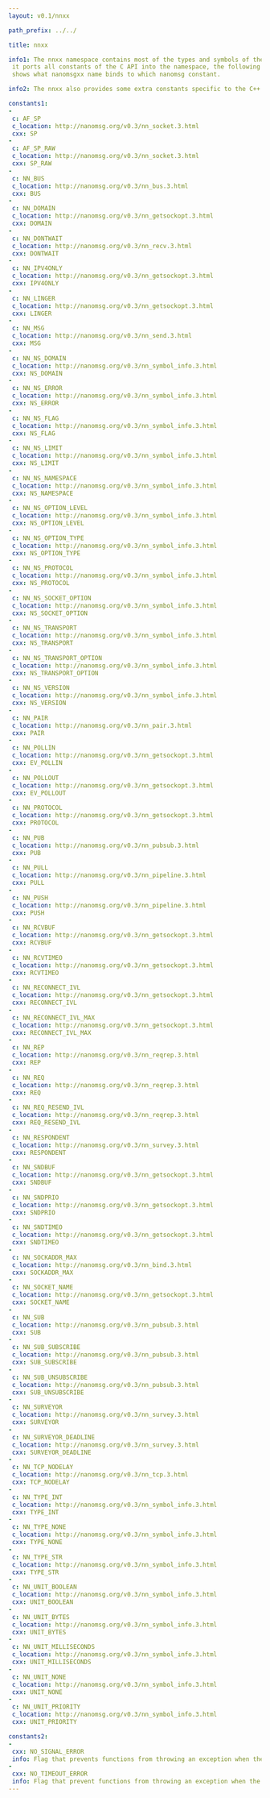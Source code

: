 ```yaml
---
layout: v0.1/nnxx

path_prefix: ../../

title: nnxx

info1: The nnxx namespace contains most of the types and symbols of the API,
 it ports all constants of the C API into the namespace, the following table
 shows what nanomsgxx name binds to which nanomsg constant.

info2: The nnxx also provides some extra constants specific to the C++ API.

constants1:
-
 c: AF_SP
 c_location: http://nanomsg.org/v0.3/nn_socket.3.html
 cxx: SP
-
 c: AF_SP_RAW
 c_location: http://nanomsg.org/v0.3/nn_socket.3.html
 cxx: SP_RAW
-
 c: NN_BUS
 c_location: http://nanomsg.org/v0.3/nn_bus.3.html
 cxx: BUS
-
 c: NN_DOMAIN
 c_location: http://nanomsg.org/v0.3/nn_getsockopt.3.html
 cxx: DOMAIN
-
 c: NN_DONTWAIT
 c_location: http://nanomsg.org/v0.3/nn_recv.3.html
 cxx: DONTWAIT
-
 c: NN_IPV4ONLY
 c_location: http://nanomsg.org/v0.3/nn_getsockopt.3.html
 cxx: IPV4ONLY
-
 c: NN_LINGER
 c_location: http://nanomsg.org/v0.3/nn_getsockopt.3.html
 cxx: LINGER
-
 c: NN_MSG
 c_location: http://nanomsg.org/v0.3/nn_send.3.html
 cxx: MSG
-
 c: NN_NS_DOMAIN
 c_location: http://nanomsg.org/v0.3/nn_symbol_info.3.html
 cxx: NS_DOMAIN
-
 c: NN_NS_ERROR
 c_location: http://nanomsg.org/v0.3/nn_symbol_info.3.html
 cxx: NS_ERROR
-
 c: NN_NS_FLAG
 c_location: http://nanomsg.org/v0.3/nn_symbol_info.3.html
 cxx: NS_FLAG
-
 c: NN_NS_LIMIT
 c_location: http://nanomsg.org/v0.3/nn_symbol_info.3.html
 cxx: NS_LIMIT
-
 c: NN_NS_NAMESPACE
 c_location: http://nanomsg.org/v0.3/nn_symbol_info.3.html
 cxx: NS_NAMESPACE
-
 c: NN_NS_OPTION_LEVEL
 c_location: http://nanomsg.org/v0.3/nn_symbol_info.3.html
 cxx: NS_OPTION_LEVEL
-
 c: NN_NS_OPTION_TYPE
 c_location: http://nanomsg.org/v0.3/nn_symbol_info.3.html
 cxx: NS_OPTION_TYPE
-
 c: NN_NS_PROTOCOL
 c_location: http://nanomsg.org/v0.3/nn_symbol_info.3.html
 cxx: NS_PROTOCOL
-
 c: NN_NS_SOCKET_OPTION
 c_location: http://nanomsg.org/v0.3/nn_symbol_info.3.html
 cxx: NS_SOCKET_OPTION
-
 c: NN_NS_TRANSPORT
 c_location: http://nanomsg.org/v0.3/nn_symbol_info.3.html
 cxx: NS_TRANSPORT
-
 c: NN_NS_TRANSPORT_OPTION
 c_location: http://nanomsg.org/v0.3/nn_symbol_info.3.html
 cxx: NS_TRANSPORT_OPTION
-
 c: NN_NS_VERSION
 c_location: http://nanomsg.org/v0.3/nn_symbol_info.3.html
 cxx: NS_VERSION
-
 c: NN_PAIR
 c_location: http://nanomsg.org/v0.3/nn_pair.3.html
 cxx: PAIR
-
 c: NN_POLLIN
 c_location: http://nanomsg.org/v0.3/nn_getsockopt.3.html
 cxx: EV_POLLIN
-
 c: NN_POLLOUT
 c_location: http://nanomsg.org/v0.3/nn_getsockopt.3.html
 cxx: EV_POLLOUT
-
 c: NN_PROTOCOL
 c_location: http://nanomsg.org/v0.3/nn_getsockopt.3.html
 cxx: PROTOCOL
-
 c: NN_PUB
 c_location: http://nanomsg.org/v0.3/nn_pubsub.3.html
 cxx: PUB
-
 c: NN_PULL
 c_location: http://nanomsg.org/v0.3/nn_pipeline.3.html
 cxx: PULL
-
 c: NN_PUSH
 c_location: http://nanomsg.org/v0.3/nn_pipeline.3.html
 cxx: PUSH
-
 c: NN_RCVBUF
 c_location: http://nanomsg.org/v0.3/nn_getsockopt.3.html
 cxx: RCVBUF
-
 c: NN_RCVTIMEO
 c_location: http://nanomsg.org/v0.3/nn_getsockopt.3.html
 cxx: RCVTIMEO
-
 c: NN_RECONNECT_IVL
 c_location: http://nanomsg.org/v0.3/nn_getsockopt.3.html
 cxx: RECONNECT_IVL
-
 c: NN_RECONNECT_IVL_MAX
 c_location: http://nanomsg.org/v0.3/nn_getsockopt.3.html
 cxx: RECONNECT_IVL_MAX
-
 c: NN_REP
 c_location: http://nanomsg.org/v0.3/nn_reqrep.3.html
 cxx: REP
-
 c: NN_REQ
 c_location: http://nanomsg.org/v0.3/nn_reqrep.3.html
 cxx: REQ
-
 c: NN_REQ_RESEND_IVL
 c_location: http://nanomsg.org/v0.3/nn_reqrep.3.html
 cxx: REQ_RESEND_IVL
-
 c: NN_RESPONDENT
 c_location: http://nanomsg.org/v0.3/nn_survey.3.html
 cxx: RESPONDENT
-
 c: NN_SNDBUF
 c_location: http://nanomsg.org/v0.3/nn_getsockopt.3.html
 cxx: SNDBUF
-
 c: NN_SNDPRIO
 c_location: http://nanomsg.org/v0.3/nn_getsockopt.3.html
 cxx: SNDPRIO
-
 c: NN_SNDTIMEO
 c_location: http://nanomsg.org/v0.3/nn_getsockopt.3.html
 cxx: SNDTIMEO
-
 c: NN_SOCKADDR_MAX
 c_location: http://nanomsg.org/v0.3/nn_bind.3.html
 cxx: SOCKADDR_MAX
-
 c: NN_SOCKET_NAME
 c_location: http://nanomsg.org/v0.3/nn_getsockopt.3.html
 cxx: SOCKET_NAME
-
 c: NN_SUB
 c_location: http://nanomsg.org/v0.3/nn_pubsub.3.html
 cxx: SUB
-
 c: NN_SUB_SUBSCRIBE
 c_location: http://nanomsg.org/v0.3/nn_pubsub.3.html
 cxx: SUB_SUBSCRIBE
-
 c: NN_SUB_UNSUBSCRIBE
 c_location: http://nanomsg.org/v0.3/nn_pubsub.3.html
 cxx: SUB_UNSUBSCRIBE
-
 c: NN_SURVEYOR
 c_location: http://nanomsg.org/v0.3/nn_survey.3.html
 cxx: SURVEYOR
-
 c: NN_SURVEYOR_DEADLINE
 c_location: http://nanomsg.org/v0.3/nn_survey.3.html
 cxx: SURVEYOR_DEADLINE
-
 c: NN_TCP_NODELAY
 c_location: http://nanomsg.org/v0.3/nn_tcp.3.html
 cxx: TCP_NODELAY
-
 c: NN_TYPE_INT
 c_location: http://nanomsg.org/v0.3/nn_symbol_info.3.html
 cxx: TYPE_INT
-
 c: NN_TYPE_NONE
 c_location: http://nanomsg.org/v0.3/nn_symbol_info.3.html
 cxx: TYPE_NONE
-
 c: NN_TYPE_STR
 c_location: http://nanomsg.org/v0.3/nn_symbol_info.3.html
 cxx: TYPE_STR
-
 c: NN_UNIT_BOOLEAN
 c_location: http://nanomsg.org/v0.3/nn_symbol_info.3.html
 cxx: UNIT_BOOLEAN
-
 c: NN_UNIT_BYTES
 c_location: http://nanomsg.org/v0.3/nn_symbol_info.3.html
 cxx: UNIT_BYTES
-
 c: NN_UNIT_MILLISECONDS
 c_location: http://nanomsg.org/v0.3/nn_symbol_info.3.html
 cxx: UNIT_MILLISECONDS
-
 c: NN_UNIT_NONE
 c_location: http://nanomsg.org/v0.3/nn_symbol_info.3.html
 cxx: UNIT_NONE
-
 c: NN_UNIT_PRIORITY
 c_location: http://nanomsg.org/v0.3/nn_symbol_info.3.html
 cxx: UNIT_PRIORITY

constants2:
-
 cxx: NO_SIGNAL_ERROR
 info: Flag that prevents functions from throwing an exception when the operation is cancelled by the processing of a signal
-
 cxx: NO_TIMEOUT_ERROR
 info: Flag that prevent functions from throwing an exception when the operation times out
---
```

